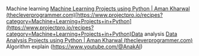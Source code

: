 Machine learning
[Machine Learning Projects using Python | Aman Kharwal (thecleverprogrammer.com)](https://thecleverprogrammer.com/2023/07/15/machine-learning-projects-using-python/)[https://www.projectpro.io/recipes?category=Machine+Learning+Projects+in+Python](https://www.projectpro.io/recipes?category=Machine+Learning+Projects+in+Python)Data analysis
[Data Analysis Projects using Python | Aman Kharwal (thecleverprogrammer.com)](https://thecleverprogrammer.com/2023/07/22/data-analysis-projects-using-python/)
Algorithm explain
(https://www.youtube.com/@AnakAI)